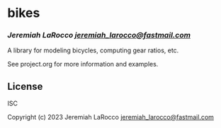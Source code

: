 # bikes
### _Jeremiah LaRocco <jeremiah_larocco@fastmail.com>_

A library for modeling bicycles, computing gear ratios, etc.

See project.org for more information and examples.

## License

ISC

Copyright (c) 2023 Jeremiah LaRocco <jeremiah_larocco@fastmail.com>
